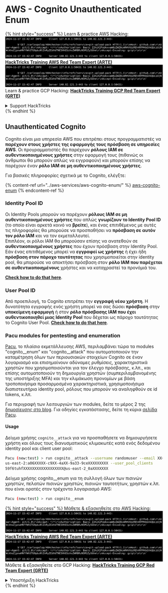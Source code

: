 # AWS - Cognito Unauthenticated Enum

{% hint style="success" %}
Learn & practice AWS Hacking:<img src="../../../.gitbook/assets/image (1).png" alt="" data-size="line">[**HackTricks Training AWS Red Team Expert (ARTE)**](https://training.hacktricks.xyz/courses/arte)<img src="../../../.gitbook/assets/image (1).png" alt="" data-size="line">\
Learn & practice GCP Hacking: <img src="../../../.gitbook/assets/image (2).png" alt="" data-size="line">[**HackTricks Training GCP Red Team Expert (GRTE)**<img src="../../../.gitbook/assets/image (2).png" alt="" data-size="line">](https://training.hacktricks.xyz/courses/grte)

<details>

<summary>Support HackTricks</summary>

* Check the [**subscription plans**](https://github.com/sponsors/carlospolop)!
* **Join the** 💬 [**Discord group**](https://discord.gg/hRep4RUj7f) or the [**telegram group**](https://t.me/peass) or **follow** us on **Twitter** 🐦 [**@hacktricks\_live**](https://twitter.com/hacktricks\_live)**.**
* **Share hacking tricks by submitting PRs to the** [**HackTricks**](https://github.com/carlospolop/hacktricks) and [**HackTricks Cloud**](https://github.com/carlospolop/hacktricks-cloud) github repos.

</details>
{% endhint %}

## Unauthenticated Cognito

Cognito είναι μια υπηρεσία AWS που επιτρέπει στους προγραμματιστές να **παρέχουν στους χρήστες της εφαρμογής τους πρόσβαση σε υπηρεσίες AWS**. Οι προγραμματιστές θα παρέχουν **ρόλους IAM σε αυθεντικοποιημένους χρήστες** στην εφαρμογή τους (πιθανώς οι άνθρωποι θα μπορούν απλώς να εγγραφούν) και μπορούν επίσης να παρέχουν έναν **ρόλο IAM σε μη αυθεντικοποιημένους χρήστες**.

Για βασικές πληροφορίες σχετικά με το Cognito, ελέγξτε:

{% content-ref url="../aws-services/aws-cognito-enum/" %}
[aws-cognito-enum](../aws-services/aws-cognito-enum/)
{% endcontent-ref %}

### Identity Pool ID

Οι Identity Pools μπορούν να παρέχουν **ρόλους IAM σε μη αυθεντικοποιημένους χρήστες** που απλώς **γνωρίζουν το Identity Pool ID** (το οποίο είναι αρκετά κοινό να **βρείτε**), και ένας επιτιθέμενος με αυτές τις πληροφορίες θα μπορούσε να προσπαθήσει να **πρόσβαση σε αυτόν τον ρόλο IAM** και να τον εκμεταλλευτεί.\
Επιπλέον, οι ρόλοι IAM θα μπορούσαν επίσης να ανατεθούν σε **αυθεντικοποιημένους χρήστες** που έχουν πρόσβαση στην Identity Pool. Εάν ένας επιτιθέμενος μπορεί να **εγγραφεί ως χρήστης** ή έχει ήδη **πρόσβαση στον πάροχο ταυτότητας** που χρησιμοποιείται στην identity pool, θα μπορούσε να αποκτήσει πρόσβαση στον **ρόλο IAM που παρέχεται σε αυθεντικοποιημένους** χρήστες και να καταχραστεί τα προνόμιά του.

[**Check how to do that here**](../aws-services/aws-cognito-enum/cognito-identity-pools.md).

### User Pool ID

Από προεπιλογή, το Cognito επιτρέπει την **εγγραφή νέου χρήστη**. Η δυνατότητα εγγραφής ενός χρήστη μπορεί να σας δώσει **πρόσβαση** στην **υποκείμενη εφαρμογή** ή στον **ρόλο πρόσβασης IAM που έχει αυθεντικοποιηθεί μιας Identity Pool** που δέχεται ως πάροχο ταυτότητας το Cognito User Pool. [**Check how to do that here**](../aws-services/aws-cognito-enum/cognito-user-pools.md#registration).

### Pacu modules for pentesting and enumeration

[Pacu](https://github.com/RhinoSecurityLabs/pacu), το πλαίσιο εκμετάλλευσης AWS, περιλαμβάνει τώρα τα modules "cognito\_\_enum" και "cognito\_\_attack" που αυτοματοποιούν την καταμέτρηση όλων των περιουσιακών στοιχείων Cognito σε έναν λογαριασμό και επισημαίνουν αδύναμες ρυθμίσεις, χαρακτηριστικά χρηστών που χρησιμοποιούνται για τον έλεγχο πρόσβασης, κ.λπ., και επίσης αυτοματοποιούν τη δημιουργία χρηστών (συμπεριλαμβανομένης της υποστήριξης MFA) και την κλιμάκωση προνομίων με βάση τροποποιήσιμα προσαρμοσμένα χαρακτηριστικά, χρησιμοποιήσιμα διαπιστευτήρια identity pool, ρόλους που μπορούν να αναληφθούν σε id tokens, κ.λπ.

Για περιγραφή των λειτουργιών των modules, δείτε το μέρος 2 της [δημοσίευσης στο blog](https://rhinosecuritylabs.com/aws/attacking-aws-cognito-with-pacu-p2). Για οδηγίες εγκατάστασης, δείτε τη κύρια [σελίδα Pacu](https://github.com/RhinoSecurityLabs/pacu).

#### Usage

Δείγμα χρήσης `cognito__attack` για να προσπαθήσετε να δημιουργήσετε χρήστη και όλους τους διανυσματικούς κλιμακωτές κατά ενός δεδομένου identity pool και client user pool:
```bash
Pacu (new:test) > run cognito__attack --username randomuser --email XX+sdfs2@gmail.com --identity_pools
us-east-2:a06XXXXX-c9XX-4aXX-9a33-9ceXXXXXXXXX --user_pool_clients
59f6tuhfXXXXXXXXXXXXXXXXXX@us-east-2_0aXXXXXXX
```
Δείγμα χρήσης cognito\_\_enum για τη συλλογή όλων των πισινών χρηστών, πελατών πισινών χρηστών, πισινών ταυτοτήτων, χρηστών κ.λπ. που είναι ορατές στον τρέχοντα λογαριασμό AWS:
```bash
Pacu (new:test) > run cognito__enum
```
{% hint style="success" %}
Μάθετε & εξασκηθείτε στο AWS Hacking:<img src="../../../.gitbook/assets/image (1).png" alt="" data-size="line">[**HackTricks Training AWS Red Team Expert (ARTE)**](https://training.hacktricks.xyz/courses/arte)<img src="../../../.gitbook/assets/image (1).png" alt="" data-size="line">\
Μάθετε & εξασκηθείτε στο GCP Hacking: <img src="../../../.gitbook/assets/image (2).png" alt="" data-size="line">[**HackTricks Training GCP Red Team Expert (GRTE)**<img src="../../../.gitbook/assets/image (2).png" alt="" data-size="line">](https://training.hacktricks.xyz/courses/grte)

<details>

<summary>Υποστήριξη HackTricks</summary>

* Ελέγξτε τα [**σχέδια συνδρομής**](https://github.com/sponsors/carlospolop)!
* **Εγγραφείτε στην** 💬 [**ομάδα Discord**](https://discord.gg/hRep4RUj7f) ή στην [**ομάδα telegram**](https://t.me/peass) ή **ακολουθήστε** μας στο **Twitter** 🐦 [**@hacktricks\_live**](https://twitter.com/hacktricks\_live)**.**
* **Μοιραστείτε κόλπα hacking υποβάλλοντας PRs στα** [**HackTricks**](https://github.com/carlospolop/hacktricks) και [**HackTricks Cloud**](https://github.com/carlospolop/hacktricks-cloud) github repos.

</details>
{% endhint %}
